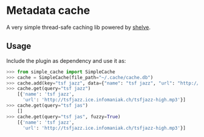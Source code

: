 # Metadata cache

A very simple thread-safe caching lib powered by [shelve](https://docs.python.org/3/library/shelve.html).

## Usage

Include the plugin as dependency and use it as:

```python
>>> from simple_cache import SimpleCache
>>> cache = SimpleCache(file_path="~/.cache/cache.db")
>>> cache.add(key="tsf jazz", data={"name": "tsf jazz", "url": "http://tsfjazz.ice.infomaniak.ch/tsfjazz-high.mp3"})
>>> cache.get(query="tsf jazz")
    [{'name': 'tsf jazz',
      'url': 'http://tsfjazz.ice.infomaniak.ch/tsfjazz-high.mp3'}]
>>> cache.get(query="tsf jas")
    []
>>> cache.get(query="tsf jas", fuzzy=True)
    [{'name': 'tsf jazz',
      'url': 'http://tsfjazz.ice.infomaniak.ch/tsfjazz-high.mp3'}]
```
